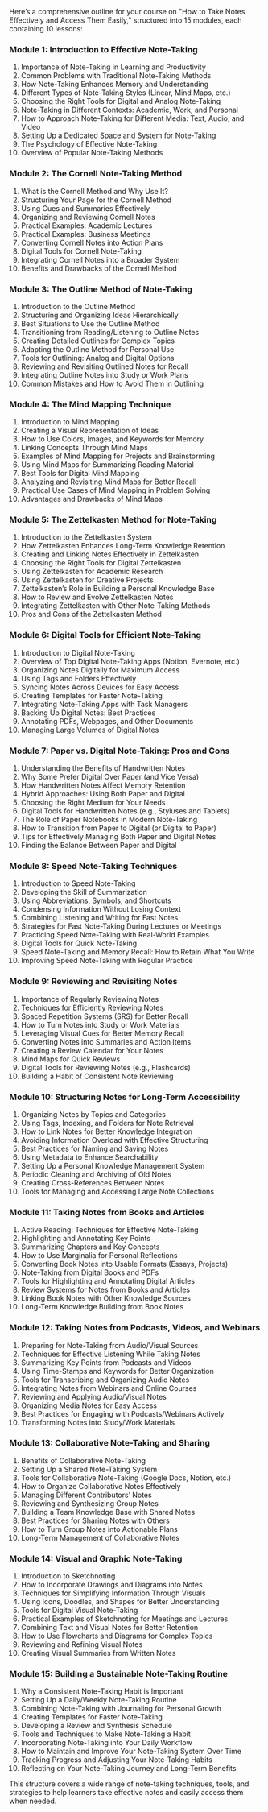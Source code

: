 Here’s a comprehensive outline for your course on "How to Take Notes Effectively and Access Them Easily," structured into 15 modules, each containing 10 lessons:

### **Module 1: Introduction to Effective Note-Taking**
1. Importance of Note-Taking in Learning and Productivity
2. Common Problems with Traditional Note-Taking Methods
3. How Note-Taking Enhances Memory and Understanding
4. Different Types of Note-Taking Styles (Linear, Mind Maps, etc.)
5. Choosing the Right Tools for Digital and Analog Note-Taking
6. Note-Taking in Different Contexts: Academic, Work, and Personal
7. How to Approach Note-Taking for Different Media: Text, Audio, and Video
8. Setting Up a Dedicated Space and System for Note-Taking
9. The Psychology of Effective Note-Taking
10. Overview of Popular Note-Taking Methods

### **Module 2: The Cornell Note-Taking Method**
1. What is the Cornell Method and Why Use It?
2. Structuring Your Page for the Cornell Method
3. Using Cues and Summaries Effectively
4. Organizing and Reviewing Cornell Notes
5. Practical Examples: Academic Lectures
6. Practical Examples: Business Meetings
7. Converting Cornell Notes into Action Plans
8. Digital Tools for Cornell Note-Taking
9. Integrating Cornell Notes into a Broader System
10. Benefits and Drawbacks of the Cornell Method

### **Module 3: The Outline Method of Note-Taking**
1. Introduction to the Outline Method
2. Structuring and Organizing Ideas Hierarchically
3. Best Situations to Use the Outline Method
4. Transitioning from Reading/Listening to Outline Notes
5. Creating Detailed Outlines for Complex Topics
6. Adapting the Outline Method for Personal Use
7. Tools for Outlining: Analog and Digital Options
8. Reviewing and Revisiting Outlined Notes for Recall
9. Integrating Outline Notes into Study or Work Plans
10. Common Mistakes and How to Avoid Them in Outlining

### **Module 4: The Mind Mapping Technique**
1. Introduction to Mind Mapping
2. Creating a Visual Representation of Ideas
3. How to Use Colors, Images, and Keywords for Memory
4. Linking Concepts Through Mind Maps
5. Examples of Mind Mapping for Projects and Brainstorming
6. Using Mind Maps for Summarizing Reading Material
7. Best Tools for Digital Mind Mapping
8. Analyzing and Revisiting Mind Maps for Better Recall
9. Practical Use Cases of Mind Mapping in Problem Solving
10. Advantages and Drawbacks of Mind Maps

### **Module 5: The Zettelkasten Method for Note-Taking**
1. Introduction to the Zettelkasten System
2. How Zettelkasten Enhances Long-Term Knowledge Retention
3. Creating and Linking Notes Effectively in Zettelkasten
4. Choosing the Right Tools for Digital Zettelkasten
5. Using Zettelkasten for Academic Research
6. Using Zettelkasten for Creative Projects
7. Zettelkasten’s Role in Building a Personal Knowledge Base
8. How to Review and Evolve Zettelkasten Notes
9. Integrating Zettelkasten with Other Note-Taking Methods
10. Pros and Cons of the Zettelkasten Method

### **Module 6: Digital Tools for Efficient Note-Taking**
1. Introduction to Digital Note-Taking
2. Overview of Top Digital Note-Taking Apps (Notion, Evernote, etc.)
3. Organizing Notes Digitally for Maximum Access
4. Using Tags and Folders Effectively
5. Syncing Notes Across Devices for Easy Access
6. Creating Templates for Faster Note-Taking
7. Integrating Note-Taking Apps with Task Managers
8. Backing Up Digital Notes: Best Practices
9. Annotating PDFs, Webpages, and Other Documents
10. Managing Large Volumes of Digital Notes

### **Module 7: Paper vs. Digital Note-Taking: Pros and Cons**
1. Understanding the Benefits of Handwritten Notes
2. Why Some Prefer Digital Over Paper (and Vice Versa)
3. How Handwritten Notes Affect Memory Retention
4. Hybrid Approaches: Using Both Paper and Digital
5. Choosing the Right Medium for Your Needs
6. Digital Tools for Handwritten Notes (e.g., Styluses and Tablets)
7. The Role of Paper Notebooks in Modern Note-Taking
8. How to Transition from Paper to Digital (or Digital to Paper)
9. Tips for Effectively Managing Both Paper and Digital Notes
10. Finding the Balance Between Paper and Digital

### **Module 8: Speed Note-Taking Techniques**
1. Introduction to Speed Note-Taking
2. Developing the Skill of Summarization
3. Using Abbreviations, Symbols, and Shortcuts
4. Condensing Information Without Losing Context
5. Combining Listening and Writing for Fast Notes
6. Strategies for Fast Note-Taking During Lectures or Meetings
7. Practicing Speed Note-Taking with Real-World Examples
8. Digital Tools for Quick Note-Taking
9. Speed Note-Taking and Memory Recall: How to Retain What You Write
10. Improving Speed Note-Taking with Regular Practice

### **Module 9: Reviewing and Revisiting Notes**
1. Importance of Regularly Reviewing Notes
2. Techniques for Efficiently Reviewing Notes
3. Spaced Repetition Systems (SRS) for Better Recall
4. How to Turn Notes into Study or Work Materials
5. Leveraging Visual Cues for Better Memory Recall
6. Converting Notes into Summaries and Action Items
7. Creating a Review Calendar for Your Notes
8. Mind Maps for Quick Reviews
9. Digital Tools for Reviewing Notes (e.g., Flashcards)
10. Building a Habit of Consistent Note Reviewing

### **Module 10: Structuring Notes for Long-Term Accessibility**
1. Organizing Notes by Topics and Categories
2. Using Tags, Indexing, and Folders for Note Retrieval
3. How to Link Notes for Better Knowledge Integration
4. Avoiding Information Overload with Effective Structuring
5. Best Practices for Naming and Saving Notes
6. Using Metadata to Enhance Searchability
7. Setting Up a Personal Knowledge Management System
8. Periodic Cleaning and Archiving of Old Notes
9. Creating Cross-References Between Notes
10. Tools for Managing and Accessing Large Note Collections

### **Module 11: Taking Notes from Books and Articles**
1. Active Reading: Techniques for Effective Note-Taking
2. Highlighting and Annotating Key Points
3. Summarizing Chapters and Key Concepts
4. How to Use Marginalia for Personal Reflections
5. Converting Book Notes into Usable Formats (Essays, Projects)
6. Note-Taking from Digital Books and PDFs
7. Tools for Highlighting and Annotating Digital Articles
8. Review Systems for Notes from Books and Articles
9. Linking Book Notes with Other Knowledge Sources
10. Long-Term Knowledge Building from Book Notes

### **Module 12: Taking Notes from Podcasts, Videos, and Webinars**
1. Preparing for Note-Taking from Audio/Visual Sources
2. Techniques for Effective Listening While Taking Notes
3. Summarizing Key Points from Podcasts and Videos
4. Using Time-Stamps and Keywords for Better Organization
5. Tools for Transcribing and Organizing Audio Notes
6. Integrating Notes from Webinars and Online Courses
7. Reviewing and Applying Audio/Visual Notes
8. Organizing Media Notes for Easy Access
9. Best Practices for Engaging with Podcasts/Webinars Actively
10. Transforming Notes into Study/Work Materials

### **Module 13: Collaborative Note-Taking and Sharing**
1. Benefits of Collaborative Note-Taking
2. Setting Up a Shared Note-Taking System
3. Tools for Collaborative Note-Taking (Google Docs, Notion, etc.)
4. How to Organize Collaborative Notes Effectively
5. Managing Different Contributors’ Notes
6. Reviewing and Synthesizing Group Notes
7. Building a Team Knowledge Base with Shared Notes
8. Best Practices for Sharing Notes with Others
9. How to Turn Group Notes into Actionable Plans
10. Long-Term Management of Collaborative Notes

### **Module 14: Visual and Graphic Note-Taking**
1. Introduction to Sketchnoting
2. How to Incorporate Drawings and Diagrams into Notes
3. Techniques for Simplifying Information Through Visuals
4. Using Icons, Doodles, and Shapes for Better Understanding
5. Tools for Digital Visual Note-Taking
6. Practical Examples of Sketchnoting for Meetings and Lectures
7. Combining Text and Visual Notes for Better Retention
8. How to Use Flowcharts and Diagrams for Complex Topics
9. Reviewing and Refining Visual Notes
10. Creating Visual Summaries from Written Notes

### **Module 15: Building a Sustainable Note-Taking Routine**
1. Why a Consistent Note-Taking Habit is Important
2. Setting Up a Daily/Weekly Note-Taking Routine
3. Combining Note-Taking with Journaling for Personal Growth
4. Creating Templates for Faster Note-Taking
5. Developing a Review and Synthesis Schedule
6. Tools and Techniques to Make Note-Taking a Habit
7. Incorporating Note-Taking into Your Daily Workflow
8. How to Maintain and Improve Your Note-Taking System Over Time
9. Tracking Progress and Adjusting Your Note-Taking Habits
10. Reflecting on Your Note-Taking Journey and Long-Term Benefits

This structure covers a wide range of note-taking techniques, tools, and strategies to help learners take effective notes and easily access them when needed.